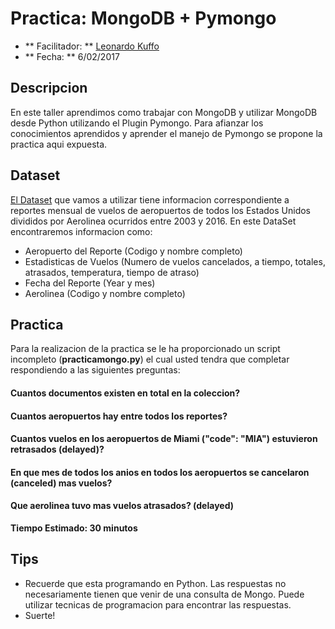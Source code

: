 # Practica: MongoDB + Pymongo #

- ** Facilitador: ** [Leonardo Kuffo](https://github.com/lkuffo/)
- ** Fecha: ** 6/02/2017

## Descripcion ##

En este taller aprendimos como trabajar con MongoDB y utilizar MongoDB desde Python utilizando el Plugin Pymongo. Para afianzar los conocimientos aprendidos y aprender el manejo de Pymongo se propone la practica aqui expuesta.

## Dataset ##

[El Dataset](https://think.cs.vt.edu/corgis/json/airlines/airlines.json) que vamos a utilizar tiene informacion correspondiente a reportes mensual de vuelos de aeropuertos de todos los Estados Unidos divididos por Aerolinea ocurridos entre 2003 y 2016. En este DataSet encontraremos informacion como:
- Aeropuerto del Reporte (Codigo y nombre completo)
- Estadisticas de Vuelos (Numero de vuelos cancelados, a tiempo, totales, atrasados, temperatura, tiempo de atraso)
- Fecha del Reporte (Year y mes)
- Aerolinea (Codigo y nombre completo)

## Practica ##

Para la realizacion de la practica se le ha proporcionado un script incompleto (**practicamongo.py**) el cual usted tendra que completar respondiendo a las siguientes preguntas:

#### Cuantos documentos existen en total en la coleccion? ####
#### Cuantos aeropuertos hay entre todos los reportes? ####
#### Cuantos vuelos en los aeropuertos de Miami ("code": "MIA") estuvieron retrasados (delayed)? ####
#### En que mes de todos los anios en todos los aeropuertos se cancelaron (canceled) mas vuelos? ####
#### Que aerolinea tuvo mas vuelos atrasados? (delayed) ####

**Tiempo Estimado: 30 minutos**

## Tips ##

- Recuerde que esta programando en Python. Las respuestas no necesariamente tienen que venir de una consulta de Mongo. Puede utilizar tecnicas de programacion para encontrar las respuestas.
- Suerte!

